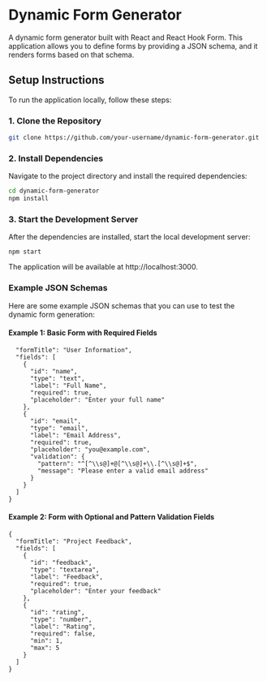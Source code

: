 
# Dynamic Form Generator

A dynamic form generator built with React and React Hook Form. This application allows you to define forms by providing a JSON schema, and it renders forms based on that schema.

## Setup Instructions

To run the application locally, follow these steps:

### 1. Clone the Repository

```bash
git clone https://github.com/your-username/dynamic-form-generator.git
```
### 2. Install Dependencies
Navigate to the project directory and install the required dependencies:
```bash
cd dynamic-form-generator
npm install
```
### 3. Start the Development Server
After the dependencies are installed, start the local development server:
```
npm start
```
The application will be available at http://localhost:3000.

### Example JSON Schemas
Here are some example JSON schemas that you can use to test the dynamic form generation:

#### Example 1: Basic Form with Required Fields
```{
  "formTitle": "User Information",
  "fields": [
    {
      "id": "name",
      "type": "text",
      "label": "Full Name",
      "required": true,
      "placeholder": "Enter your full name"
    },
    {
      "id": "email",
      "type": "email",
      "label": "Email Address",
      "required": true,
      "placeholder": "you@example.com",
      "validation": {
        "pattern": "^[^\\s@]+@[^\\s@]+\\.[^\\s@]+$",
        "message": "Please enter a valid email address"
      }
    }
  ]
}
```
#### Example 2: Form with Optional and Pattern Validation Fields

```
{
  "formTitle": "Project Feedback",
  "fields": [
    {
      "id": "feedback",
      "type": "textarea",
      "label": "Feedback",
      "required": true,
      "placeholder": "Enter your feedback"
    },
    {
      "id": "rating",
      "type": "number",
      "label": "Rating",
      "required": false,
      "min": 1,
      "max": 5
    }
  ]
}
```

